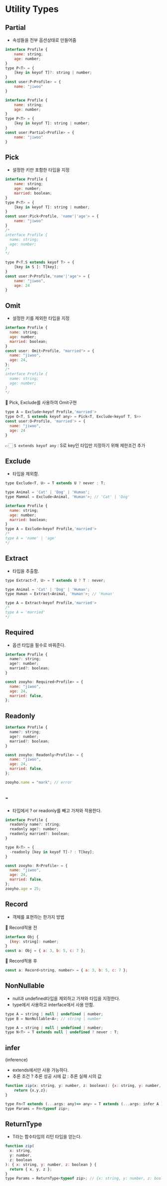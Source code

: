 # Utility Types

## Partial

- 속성들을 전부 옵션상태로 만들어줌

```js
interface Profile {
    name: string;
    age: number;
}
type P<T> = {
    [key in keyof T]?: string | number;
}
const user:P<Profile> = {
    name: "jiwoo"
}
```

```js
interface Profile {
    name: string;
    age: number;
}
type P<T> = {
    [key in keyof T]: string | number;
}
const user:Partial<Profile> = {
    name: "jiwoo"
}
```

## Pick

- 설정한 키만 포함한 타입을 지정

```js
interface Profile {
    name: string;
    age: number;
    married: boolean;
}
type P<T> = {
    [key in keyof T]: string | number;
}
const user:Pick<Profile, 'name'|'age'> = {
    name: "jiwoo"
}
/*
interface Profile {
  name: string;
  age: number;
}
*/
```

```js
type P<T,S extends keyof T> = {
    [key in S ]: T[key];
}
const user:P<Profile,'name'|'age'> = {
    name: "jiwoo",
    age: 24
}
```

## Omit

- 설정한 키를 제외한 타입을 지정

```js
interface Profile {
  name: string;
  age: number;
  married: boolean;
}
const user: Omit<Profile, "married"> = {
  name: "jiwoo",
  age: 24,
};
/*
interface Profile {
  name: string;
  age: number;
}
*/
```

👾 Pick, Exclude를 사용하여 Omit구현

```js
type A = Exclude<keyof Profile,'married'>
type O<T, S extends keyof any> = Pick<T, Exclude<keyof T, S>>
const user:O<Profile, 'married'> = {
  name: "jiwoo",
  age: 24
}
```

👉🏻 `S extends keyof any` : S로 key인 타입만 지정하기 위해 제한조건 추가

## Exclude

- 타입을 제외함.

```js
type Exclude<T, U> = T extends U ? never : T;
```

```js
type Animal = 'Cat' | 'Dog' | 'Human';
type Mammal = Exclude<Animal, 'Human'>; // 'Cat' | 'Dog'

interface Profile {
  name: string;
  age: number;
  married: boolean;
}
type A = Exclude<keyof Profile,'married'>
/*
type A = 'name' | 'age'
*/
```

## Extract

- 타입을 추출함.

```js
type Extract<T, U> = T extends U ? T : never;
```

```js
type Animal = 'Cat' | 'Dog' | 'Human';
type Human = Extract<Animal, 'Human'>; // 'Human'

type A = Extract<keyof Profile,'married'>
/*
type A = 'married'
*/
```

## Required

- 옵션 타입을 필수로 바꿔준다.

```js
interface Profile {
  name?: string;
  age?: number;
  married?: boolean;
}

const zooyho: Required<Profile> = {
  name: "jiwoo",
  age: 24,
  married: false,
};
```

## Readonly

```js
interface Profile {
  name?: string;
  age?: number;
  married?: boolean;
}

const zooyho: Readonly<Profile> = {
  name: "jiwoo",
  age: 24,
  married: false,
};

zooyho.name = "mark"; // error
```

## -

- 타입에서 ? or readonly를 빼고 가져와 적용한다.

```js
interface Profile {
  readonly name?: string;
  readonly age?: number;
  readonly married?: boolean;
}

type R<T> = {
  -readonly [key in keyof T]-? : T[key];
}

const zooyho: R<Profile> = {
  name: "jiwoo",
  age: 24,
  married: false,
};
zooyho.age = 25;
```

## Record

- 객체를 표현하는 한가지 방법

👾 Record적용 전

```js
interface Obj {
  [key: string]: number;
}
const a: Obj = { a: 3, b: 5, c: 7 };
```

👾 Record적용 후

```js
const a: Record<string, number> = { a: 3, b: 5, c: 7 };
```

## NonNullable

- null과 undefined타입을 제외하고 가져와 타입을 지정한다.
- type에서 사용하고 interface애서 사용 안함.

```js
type A = string | null | undefined | number;
type B = NonNullable<A>; // string | number
```

```js
type A = string | null | undefined | number;
type N<T> = T extends null | undefined ? never : T;
```

## infer

(inference)

- extends에서만 사용 가능하다.
- 추론 조건 ? 추론 성공 시에 값 : 추론 실패 시의 값

```js
function zip(x: string, y: number, z: boolean): {x: string, y: number, z: boolean} {
    return {x,y,z};
}

type Fn<T extends (...args: any)=> any> = T extends (...args: infer A ) => any ? A : never;
type Params = Fn<typeof zip>;
```

## ReturnType

- T라는 함수타입의 리턴 타입을 얻는다.

```js
function zip(
  x: string,
  y: number,
  z: boolean
): { x: string, y: number, z: boolean } {
  return { x, y, z };
}
type Params = ReturnType<typeof zip>; // {x: string, y: number, z: boolean}
```
